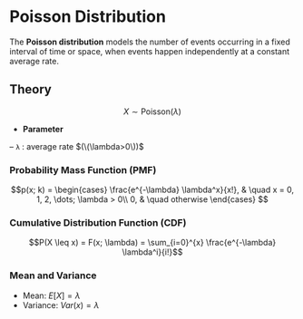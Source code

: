 # Poisson Distribution

The **Poisson distribution** models the number of events occurring in a fixed interval of time or space, when events happen independently at a constant average rate.

## Theory

$$X \sim \mathrm{Poisson}(\lambda)$$  

- **Parameter**  

– `λ` : average rate $(\(\lambda>0\))$

### Probability Mass Function (PMF)

$$p(x; k) =
    \begin{cases}
     \frac{e^{-\lambda} \lambda^x}{x!}, & \quad x = 0, 1, 2, \dots; \lambda > 0\\
     0, & \quad otherwise
    \end{cases}
$$


### Cumulative Distribution Function (CDF)

$$P(X \leq x) = F(x; \lambda) = \sum_{i=0}^{x} \frac{e^{-\lambda} \lambda^i}{i!}$$


### Mean and Variance

- Mean: $E[X] = \lambda$
- Variance: $Var(x) = \lambda$
